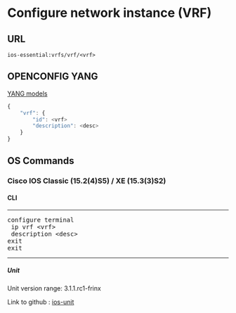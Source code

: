 # Configure network instance (VRF)

## URL

```
ios-essential:vrfs/vrf/<vrf>
```

## OPENCONFIG YANG

[YANG models](https://github.com/FRINXio/openconfig/tree/master/network-instance/src/main/yang)

```javascript
{
	"vrf": {
    	"id": <vrf>
    	"description": <desc>
	}
}
```

## OS Commands

### Cisco IOS Classic (15.2(4)S5) / XE (15.3(3)S2)

#### CLI

---
<pre>
configure terminal
 ip vrf &lt;vrf&gt;
 description &lt;desc&gt;
exit
exit
</pre>
---

##### Unit

Unit version range: 3.1.1.rc1-frinx

Link to github : [ios-unit](https://github.com/FRINXio/cli-units/tree/master/ios/essential)

